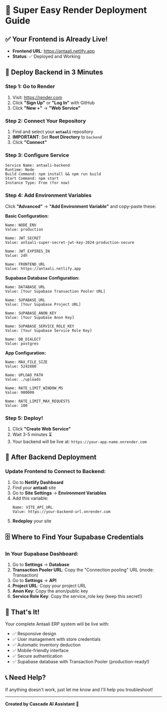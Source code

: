 # 🚀 Super Easy Render Deployment Guide

## ✅ Your Frontend is Already Live!
- **Frontend URL**: https://antaali.netlify.app
- **Status**: ✅ Deployed and Working

## 🎯 Deploy Backend in 3 Minutes

### Step 1: Go to Render
1. Visit: https://render.com
2. Click **"Sign Up"** or **"Log In"** with GitHub
3. Click **"New +"** → **"Web Service"**

### Step 2: Connect Your Repository
1. Find and select your **`antaali`** repository
2. **IMPORTANT**: Set **Root Directory** to `backend`
3. Click **"Connect"**

### Step 3: Configure Service
```
Service Name: antaali-backend
Runtime: Node
Build Command: npm install && npm run build
Start Command: npm start
Instance Type: Free (for now)
```

### Step 4: Add Environment Variables
Click **"Advanced"** → **"Add Environment Variable"** and copy-paste these:

**Basic Configuration:**
```
Name: NODE_ENV
Value: production
```

```
Name: JWT_SECRET
Value: antaali-super-secret-jwt-key-2024-production-secure
```

```
Name: JWT_EXPIRES_IN
Value: 24h
```

```
Name: FRONTEND_URL
Value: https://antaali.netlify.app
```

**Supabase Database Configuration:**
```
Name: DATABASE_URL
Value: [Your Supabase Transaction Pooler URL]
```

```
Name: SUPABASE_URL
Value: [Your Supabase Project URL]
```

```
Name: SUPABASE_ANON_KEY
Value: [Your Supabase Anon Key]
```

```
Name: SUPABASE_SERVICE_ROLE_KEY
Value: [Your Supabase Service Role Key]
```

```
Name: DB_DIALECT
Value: postgres
```

**App Configuration:**
```
Name: MAX_FILE_SIZE
Value: 5242880
```

```
Name: UPLOAD_PATH
Value: ./uploads
```

```
Name: RATE_LIMIT_WINDOW_MS
Value: 900000
```

```
Name: RATE_LIMIT_MAX_REQUESTS
Value: 100
```

### Step 5: Deploy!
1. Click **"Create Web Service"**
2. Wait 3-5 minutes ⏳
3. Your backend will be live at: `https://your-app-name.onrender.com`

## 🔗 After Backend Deployment

### Update Frontend to Connect to Backend:
1. Go to **Netlify Dashboard**
2. Find your **antaali** site
3. Go to **Site Settings** → **Environment Variables**
4. Add this variable:
   ```
   Name: VITE_API_URL
   Value: https://your-backend-url.onrender.com
   ```
5. **Redeploy** your site

## 🗄️ Where to Find Your Supabase Credentials

### In Your Supabase Dashboard:
1. Go to **Settings** → **Database**
2. **Transaction Pooler URL**: Copy the "Connection pooling" URL (mode: Transaction)
3. Go to **Settings** → **API**
4. **Project URL**: Copy your project URL
5. **Anon Key**: Copy the anon/public key
6. **Service Role Key**: Copy the service_role key (keep this secret!)

## 🎉 That's It!

Your complete Antaali ERP system will be live with:
- ✅ Responsive design
- ✅ User management with store credentials
- ✅ Automatic inventory deduction
- ✅ Mobile-friendly interface
- ✅ Secure authentication
- ✅ Supabase database with Transaction Pooler (production-ready!)

## 📞 Need Help?
If anything doesn't work, just let me know and I'll help you troubleshoot!

---
**Created by Cascade AI Assistant** 🤖
